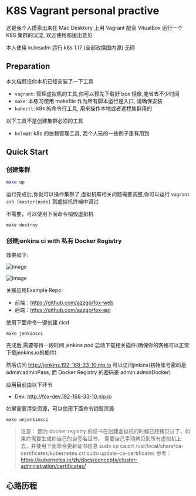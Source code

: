 # K8S Vagrant personal practive

这是我个人摸索出来在 Mac Desktory 上用 Vagrant 配合 VitualBox 运行一个 K8S 集群的沉淀, 欢迎使用和提出意见

本人使用 kubeadm 运行 k8s 1.17 (全部改换国内源) 无碍

## Preparation

本文档假设你本机已经安装了一下工具

- `vagrant`: 管理虚拟机的工具,你可以预先下载好 box 镜像,能省去不少时间
- `make`: 本练习使用 makefile 作为所有脚本运行是入口, 请确保安装
- `kubectl`: k8s 的命令行工具, 用来操作本地或者远程集群用的

以下工具不是创建集群必须的工具
- `helm@3`: k8s 的依赖管理工具, 我个人玩的一些例子里有用到

## Quick Start

### 创建集群

```sh
make up
```

运行完成后,你就可以操作集群了,虚拟机有相关问题需要调整,你可以运行 `vagrant ssh [master|node]` 到虚拟机终端中调试

不需要，可以使用下面命令销毁虚拟机

```
make destroy
```

### 创建jenkins ci with 私有 Docker Registry

效果如下:

![image](https://user-images.githubusercontent.com/5636512/72678791-16575c80-3ae4-11ea-9663-c5d271b7d86f.png)

![image](https://user-images.githubusercontent.com/5636512/72678794-21aa8800-3ae4-11ea-8c64-0491cb64cade.png)

关联应用Example Repo: 
- 前端：https://github.com/azzgo/fox-web
- 后端：https://github.com/azzgo/fox-api

使用下面命令一键创建 cicd
```
make jenkinsci
```

完成后,需要等待一段时间 jenkins pod 启动下载相关插件(确保你的网络可以正常下载jenkins.io的插件)

然后访问 <http://jenkins.192-168-33-10.nip.io> 可以访问jinkins(初始账号密码是 admin:adminPass, 而 Docker Registry 的密码是 admin:adminDocker)

应用目前由以下环节
- Dev: <http://fox-dev.192-168-33-10.nip.io>

如果需要清空资源，可以使用下面命令销毁资源

```
make unjenkinsci
```

> 注意：
> 因为 docker registry 的证书在创建虚拟机的时候已经拷贝过了，如果你需要生成你自己的自签名证书，
> 需要自己手动拷贝到所有虚拟机上去，并使用下面命令更新证书信息
> sudo cp ca.crt /usr/local/share/ca-certificates/kubernetes.crt
> sudo update-ca-certificates
> 参考：https://kubernetes.io/zh/docs/concepts/cluster-administration/certificates/


## 心路历程
